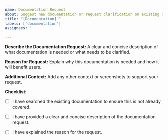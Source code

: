```yaml
---
name: Documentation Request
about: Suggest new documentation or request clarification on existing documentation
title: "[Documentation] "
labels: ['documentation']
assignees: ''

---
```


**Describe the Documentation Request:**
A clear and concise description of what documentation is needed or what needs to be clarified.

**Reason for Request:**
Explain why this documentation is needed and how it will benefit users.

**Additional Context:**
Add any other context or screenshots to support your request.

**Checklist:**
- [ ] I have searched the existing documentation to ensure this is not already covered.
- [ ] I have provided a clear and concise description of the documentation request.
- [ ] I have explained the reason for the request.


